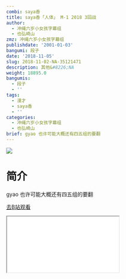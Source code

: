 ```yaml
---
combi: saya香
title: saya香「人体」 M-1 2018 3回战
author:
  - 冲绳六岁小女孩字幕组
  - 也弘崎山
zmz: 冲绳六岁小女孩字幕组
publishdate: '2001-01-03'
bangumi: 段子
date: '2018-11-05'
slug: 2018-11-02-NA-35121471
description: 其他&#8226;NA
weight: 18895.0
bangumis:
  - 段子
  - ''
tags:
  - 漫才
  - saya香
  - ''
categories:
  - 冲绳六岁小女孩字幕组
  - 也弘崎山
brief: gyao 也许可能大概还有四五组的要翻
---
```

![](https://i.imgur.com/8q2XuTO.jpg)
# 简介  
gyao
也许可能大概还有四五组的要翻  

[去B站观看](https://www.bilibili.com/video/av35121471/)
<div class ="resp-container"><iframe class="testiframe" src="//player.bilibili.com/player.html?aid=35121471"", scrolling="no", allowfullscreen="true" > </iframe></div> 

